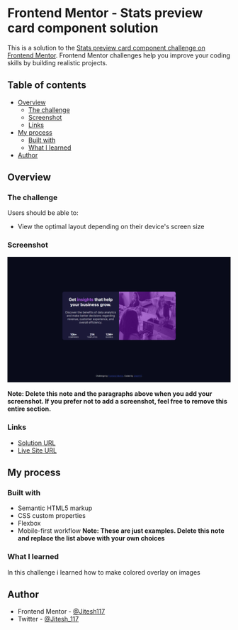# Frontend Mentor - Stats preview card component solution

This is a solution to the [Stats preview card component challenge on Frontend Mentor](https://www.frontendmentor.io/challenges/stats-preview-card-component-8JqbgoU62). Frontend Mentor challenges help you improve your coding skills by building realistic projects. 

## Table of contents

- [Overview](#overview)
  - [The challenge](#the-challenge)
  - [Screenshot](#screenshot)
  - [Links](#links)
- [My process](#my-process)
  - [Built with](#built-with)
  - [What I learned](#what-i-learned)
  <!-- - [Continued development](#continued-development) -->
  <!-- - [Useful resources](#useful-resources) -->
- [Author](#author)
<!-- - [Acknowledgments](#acknowledgments) -->


## Overview

### The challenge

Users should be able to:

- View the optimal layout depending on their device's screen size

### Screenshot

![screenshot](./images/statsscreenshot.png)


**Note: Delete this note and the paragraphs above when you add your screenshot. If you prefer not to add a screenshot, feel free to remove this entire section.**

### Links

- [Solution URL](https://www.frontendmentor.io/solutions/statspreviewresponsivesolution-VkulT68Ae)
-  [Live Site URL](https://stats-preview-frontend-mentor-pnrowkgt5-jitesh117.vercel.app/)

## My process

### Built with

- Semantic HTML5 markup
- CSS custom properties
- Flexbox
- Mobile-first workflow
**Note: These are just examples. Delete this note and replace the list above with your own choices**

### What I learned

In this challenge i learned how to make colored overlay on images




## Author
- Frontend Mentor - [@Jitesh117](https://www.frontendmentor.io/profile/Jitesh117)
- Twitter - [@Jitesh_117](https://www.twitter.com/jitesh117)

